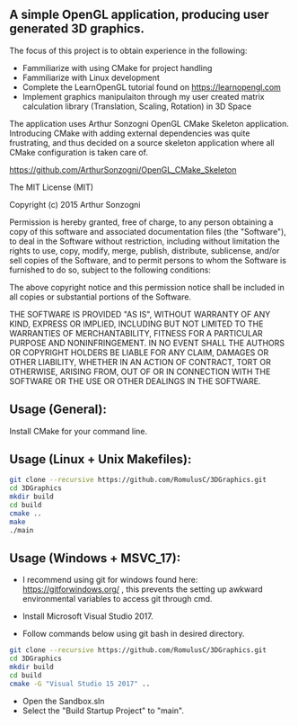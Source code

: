 ## A simple OpenGL application, producing user generated 3D graphics.

The focus of this project is to obtain experience in the following:
* Fammiliarize with using CMake for project handling
* Fammiliarize with Linux development
* Complete the LearnOpenGL tutorial found on https://learnopengl.com
* Implement graphics manipulaiton through my user created matrix calculation library (Translation, Scaling, Rotation) in 3D Space


The application uses Arthur Sonzogni OpenGL CMake Skeleton application. Introducing CMake with adding external dependencies was quite frustrating, and thus decided on a source skeleton application where all CMake configuration is taken care of. 

https://github.com/ArthurSonzogni/OpenGL_CMake_Skeleton

The MIT License (MIT)


Copyright (c) 2015 Arthur Sonzogni


Permission is hereby granted, free of charge, to any person obtaining a copy
of this software and associated documentation files (the "Software"), to deal
in the Software without restriction, including without limitation the rights
to use, copy, modify, merge, publish, distribute, sublicense, and/or sell
copies of the Software, and to permit persons to whom the Software is
furnished to do so, subject to the following conditions:

The above copyright notice and this permission notice shall be included in all
copies or substantial portions of the Software.

THE SOFTWARE IS PROVIDED "AS IS", WITHOUT WARRANTY OF ANY KIND, EXPRESS OR
IMPLIED, INCLUDING BUT NOT LIMITED TO THE WARRANTIES OF MERCHANTABILITY,
FITNESS FOR A PARTICULAR PURPOSE AND NONINFRINGEMENT. IN NO EVENT SHALL THE
AUTHORS OR COPYRIGHT HOLDERS BE LIABLE FOR ANY CLAIM, DAMAGES OR OTHER
LIABILITY, WHETHER IN AN ACTION OF CONTRACT, TORT OR OTHERWISE, ARISING FROM,
OUT OF OR IN CONNECTION WITH THE SOFTWARE OR THE USE OR OTHER DEALINGS IN THE
SOFTWARE.


## Usage (General):
Install CMake for your command line. 

## Usage (Linux + Unix Makefiles):

```bash
git clone --recursive https://github.com/RomulusC/3DGraphics.git
cd 3DGraphics
mkdir build
cd build
cmake ..
make
./main
```

## Usage (Windows + MSVC_17):
* I recommend using git for windows found here: https://gitforwindows.org/ ,
this prevents the setting up awkward environmental variables to access git through cmd.

* Install Microsoft Visual Studio 2017.
 * Follow commands below using git bash in desired directory. 
```bash
git clone --recursive https://github.com/RomulusC/3DGraphics.git
cd 3DGraphics
mkdir build
cd build
cmake -G "Visual Studio 15 2017" ..
```
* Open the Sandbox.sln
* Select the "Build Startup Project" to "main". 




